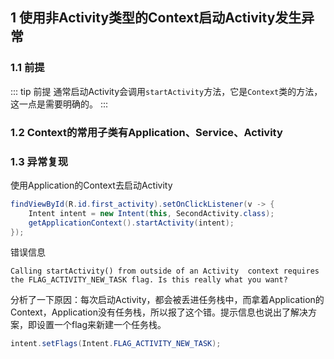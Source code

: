 ## 1 使用非Activity类型的Context启动Activity发生异常
### 1.1 前提
::: tip 前提
通常启动Activity会调用`startActivity`方法，它是`Context`类的方法，这一点是需要明确的。
:::

### 1.2 Context的常用子类有Application、Service、Activity
<Common-Thumb :prefix="'/img/problem/android'" :width="600" :urls="'hierarchy-of-context.jpg'"/>

### 1.3 异常复现
使用Application的Context去启动Activity
```java
findViewById(R.id.first_activity).setOnClickListener(v -> {
    Intent intent = new Intent(this, SecondActivity.class);
    getApplicationContext().startActivity(intent);
});
```
错误信息
```
Calling startActivity() from outside of an Activity  context requires the FLAG_ACTIVITY_NEW_TASK flag. Is this really what you want?
```
分析了一下原因：每次启动Activity，都会被丢进任务栈中，而拿着Application的Context，Application没有任务栈，所以报了这个错。提示信息也说出了解决方案，即设置一个flag来新建一个任务栈。
```java
intent.setFlags(Intent.FLAG_ACTIVITY_NEW_TASK);
```